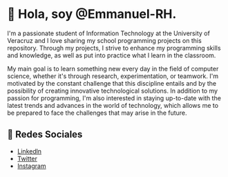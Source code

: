 # 🤖 Hola, soy @Emmanuel-RH. 
I'm a passionate student of Information Technology at the University of Veracruz and I love sharing my school programming projects on this repository. Through my projects, I strive to enhance my programming skills and knowledge, as well as put into practice what I learn in the classroom.  

My main goal is to learn something new every day in the field of computer science, whether it's through research, experimentation, or teamwork. I'm motivated by the constant challenge that this discipline entails and by the possibility of creating innovative technological solutions. In addition to my passion for programming, I'm also interested in staying up-to-date with the latest trends and advances in the world of technology, which allows me to be prepared to face the challenges that may arise in the future.

## 📍 Redes Sociales
<ul>
 <li> <a href=https://www.linkedin.com/in/jos%C3%A9-emmanuelreyeshern%C3%A1ndez/ " target="_blank" >Linkedln</a> </li>
 <li> <a href=https://twitter.com/derek_rh_ " target="_blank" >Twitter</a> </li>
 <li> <a href=https://www.instagram.com/derek.rh_/ " target="_blank" >Instagram</a> </li>
</ul>
